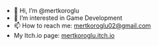 - 👋 Hi, I’m @mertkoroglu
- 👀 I’m interested in Game Development
- 📫 How to reach me: mertkoroglu02@gmail.com
- My Itch.io page: [mertkoroglu.itch.io](https://mertkoroglu.itch.io)

